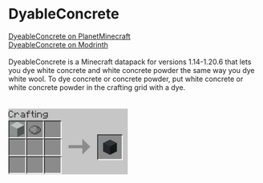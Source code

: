 # DyableConcrete
[DyeableConcrete on PlanetMinecraft](https://www.planetminecraft.com/data-pack/dyeableconcrete/)
<br>
[DyeableConcrete on Modrinth](https://modrinth.com/datapack/dyeableconcrete)
<br>
<br>
DyeableConcrete is a Minecraft datapack for versions 1.14-1.20.6 that lets you dye white concrete and white concrete powder the same way you dye white wool. To dye concrete or concrete powder, put white concrete or white concrete powder in the crafting grid with a dye.
<br>
<br>
<br>
![Crafting recipes](screenshots/crafting.gif)
